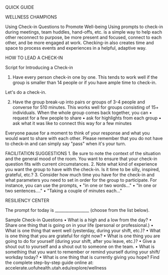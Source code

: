 QUICK GUIDE

WELLNESS CHAMPIONS

Using Check-in Questions to Promote Well-being Using prompts to check-in
during meetings, team huddles, hand-offs, etc. is a simple way to help
each other reconnect to purpose, be more present and focused, connect to
each other, and be more engaged at work. Checking-in also creates time
and space to process events and experiences in a helpful, adaptive way.

HOW TO LEAD A CHECK-IN

Script for Introducing a Check-in

1.  Have every person check-in one by one. This tends to work well if
    the group is smaller than 14 people or if you have ample time to
    check-in.

Let's do a check-in.

2.  Have the group break-up into pairs or groups of 3-4 people and
    converse for 510 minutes. This works well for groups consisting of
    15+ individuals. When the whole group comes back together, you can •
    request for a few people to share • ask for highlights from each
    group • ask what it was like to connect this way for a few minutes

Everyone pause for a moment to think of your response and what you would
want to share with each other. Please remember that you do not have to
check-in and can simply say "pass" when it's your turn.

FACILITATION SUGGESTIONS 1. Be sure to note the context of the situation
and the general mood of the room. You want to ensure that your check-in
question fits with current circumstances. 2. Note what kind of
experience you want the group to have with the check-in. Is it time to
be silly, inspired, grateful, etc.? 3. Consider how much time you have
for the check-in and what parameters you need to set in order for the
group to participate. For instance, you can use the prompts, • "in one
or two words..." • "In one or two sentences...." • "Taking a couple of
minutes each..."

RESILIENCY CENTER

The prompt for today is \_\_\_\_\_\_\_\_\_\_\_\_\_\_\_\_\_ (choose from
the list below).

Sample Check-in Questions • What is a high and a low from the day? •
Share one thing that is going on in your life (personal or
professional.) • What is one thing that went well (yesterday, during
your shift, etc.)? • What is one thing that you are grateful for right
now? • What is one thing you are going to do for yourself (during your
shift, after you leave, etc.)? • Give a shout out to yourself and a
shout out to someone on the team. • What is something that you want to
remember or remind yourself during your shift/ workday today? • What is
one thing that is currently giving you hope? Find the complete
step-by-step guide online at:
accelerate.uofuhealth.utah.edu/explore/wellness


